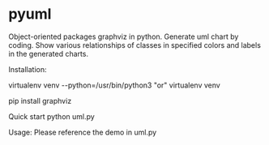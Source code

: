# pyuml
Object-oriented packages graphviz in python. Generate uml chart by coding.
Show various relationships of classes in specified colors and labels in the generated charts.

Installation:

  virtualenv venv --python=/usr/bin/python3
    "or"
  virtualenv venv 
  
  pip install graphviz

Quick start
  python uml.py
  
Usage:
  Please reference the demo in uml.py
